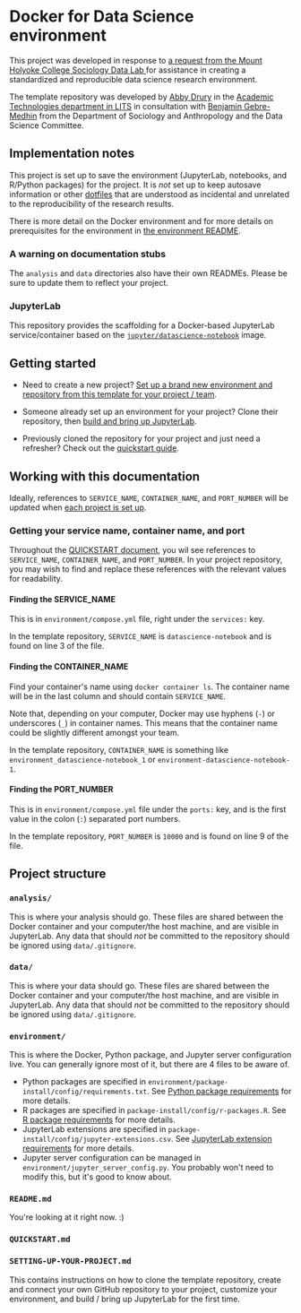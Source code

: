 # Docker for Data Science environment

This project was developed in response to [a request from the Mount Holyoke College Sociology Data Lab ](https://docs.google.com/document/d/1aEAwJX2ccDEbcrMphFKG6Z8XaFU-yQ4xG-hqFXWdCT0/edit) for assistance in creating a standardized and reproducible data science research environment. 

The template repository was developed by [Abby Drury](https://lits.mtholyoke.edu/about-lits/staff/abby-drury) in the [Academic Technologies department in LITS](https://lits.mtholyoke.edu/about-lits/departments/technology-infrastructure-systems-support/academic-technologies) in consultation with [Benjamin Gebre-Medhin](https://www.mtholyoke.edu/directory/faculty-staff/benjamin-gebre-medhin) from the Department of Sociology and Anthropology and the Data Science Committee.



## Implementation notes

This project is set up to save the environment (JupyterLab, notebooks, and R/Python packages) for the project. It is _not_ set up to keep autosave information or other [dotfiles](https://en.wikipedia.org/wiki/Hidden_file_and_hidden_directory) that are understood as incidental and unrelated to the reproducibility of the research results.

There is more detail on the Docker environment and for more details on prerequisites for the environment in [the environment README](environment/README.md).


### A warning on documentation stubs

The `analysis` and `data` directories also have their own READMEs. Please be sure to update them to reflect your project.


### JupyterLab

This repository provides the scaffolding for a Docker-based JupyterLab service/container based on the [`jupyter/datascience-notebook`](https://jupyter-docker-stacks.readthedocs.io/en/latest/using/selecting.html#jupyter-datascience-notebook) image.



## Getting started

- Need to create a new project? [Set up a brand new environment and repository from this template for your project / team](SETTING-UP-YOUR-PROJECT.md).

- Someone already set up an environment for your project? Clone their repository, then [build and bring up JupyterLab](SETTING-UP-YOUR-PROJECT.md#3-build-and-bring-up-jupyterlab).

- Previously cloned the repository for your project and just need a refresher? Check out the [quickstart guide](QUICKSTART.md).



## Working with this documentation

Ideally, references to `SERVICE_NAME`, `CONTAINER_NAME`, and `PORT_NUMBER` will be updated when [each project is set up](SETTING-UP-YOUR-PROJECT.md#4-update-references-in-the-readme).


### Getting your service name, container name, and port

Throughout the [QUICKSTART document](QUICKSTART.md), you wil see references to `SERVICE_NAME`, `CONTAINER_NAME`, and `PORT_NUMBER`. In your project repository, you may wish to find and replace these references with the relevant values for readability.

#### Finding the SERVICE_NAME

This is in `environment/compose.yml` file, right under the `services:` key. 

In the template repository, `SERVICE_NAME` is `datascience-notebook` and is found on line 3 of the file.

#### Finding the CONTAINER_NAME

Find your container's name using `docker container ls`. The container name will be in the last column and should contain `SERVICE_NAME`. 

Note that, depending on your computer, Docker may use hyphens (`-`) or underscores (`_`) in container names. This means that the container name could be slightly different amongst your team.

In the template repository, `CONTAINER_NAME` is something like `environment_datascience-notebook_1` or `environment-datascience-notebook-1`.

#### Finding the PORT_NUMBER

This is in `environment/compose.yml` file under the `ports:` key, and is the first value in the colon (`:`) separated port numbers.

In the template repository, `PORT_NUMBER` is `10000` and is found on line 9 of the file.




## Project structure


### `analysis/`

This is where your analysis should go. These files are shared between the Docker container and your computer/the host machine, and are visible in JupyterLab. Any data that should _not_ be committed to the repository should be ignored using `data/.gitignore`.


### `data/`

This is where your data should go. These files are shared between the Docker container and your computer/the host machine, and are visible in JupyterLab. Any data that should _not_ be committed to the repository should be ignored using `data/.gitignore`.


### `environment/`

This is where the Docker, Python package, and Jupyter server configuration live. You can generally ignore most of it, but there are 4 files to be aware of.

- Python packages are specified in `environment/package-install/config/requirements.txt`. See [Python package requirements](#python-package-requirements) for more details.
- R packages are specified in `package-install/config/r-packages.R`. See [R package requirements](#r-package-requirements) for more details.
- JupyterLab extensions are specified in `package-install/config/jupyter-extensions.csv`. See [JupyterLab extension requirements](#jupyterlab-extensions) for more details.
- Jupyter server configuration can be managed in `environment/jupyter_server_config.py`. You probably won't need to modify this, but it's good to know about.



### `README.md`

You're looking at it right now. :)



### `QUICKSTART.md`



### `SETTING-UP-YOUR-PROJECT.md`

This contains instructions on how to clone the template repository, create and connect your own GitHub repository to your project, customize your environment, and build / bring up JupyterLab for the first time.
